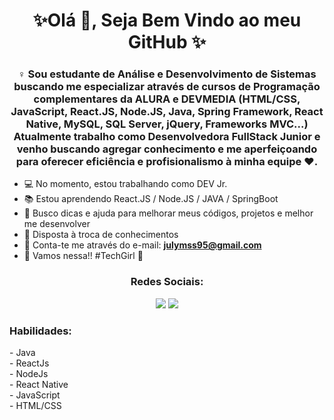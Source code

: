 <h1 align="center"> ✨Olá 👋, Seja Bem Vindo ao meu GitHub ✨</h1>

<h3 align="center">♀️ Sou estudante de Análise e Desenvolvimento de Sistemas buscando me especializar através de cursos de Programação complementares da ALURA e DEVMEDIA (HTML/CSS, JavaScript, React.JS, Node.JS, Java, Spring Framework, React Native, MySQL, SQL Server, jQuery, Frameworks MVC...) Atualmente trabalho como Desenvolvedora FullStack Junior e venho buscando agregar conhecimento e me aperfeiçoando para oferecer eficiência e profisionalismo à minha equipe ❤️.</h3>


- 💻 No momento, estou trabalhando como DEV Jr.
- 📚 Estou aprendendo React.JS / Node.JS / JAVA / SpringBoot
- 🤝 Busco dicas e ajuda para melhorar meus códigos, projetos e melhor me desenvolver
- 💯 Disposta à troca de conhecimentos 
- 📧 Conta-te me através do e-mail: **julymss95@gmail.com** 
- 🚀 Vamos nessa!! #TechGirl 🥰

<div align= "center">
 <h3 align="center">Redes Sociais:</h3>
  <a href="https://www.linkedin.com/in/juliana-maria-0bb432176/" target="_blank"><img src="https://img.shields.io/badge/-LinkedIn-%230077B5?style=for-the-badge&logo=linkedin&logoColor=white" target="_blank"></a>  
  <a href="https://www.instagram.com/mssjuliana/" target="_blank"><img src="https://img.shields.io/badge/-Instagram-%23E4405F?style=for-the-badge&logo=instagram&logoColor=white" target="_blank"></a>
</div>

<h3 align="left">Habilidades:</h3>
- Java <br>
- ReactJs <br> 
- NodeJs  <br>
- React Native <br>
- JavaScript <br>
- HTML/CSS <br>
 <br>
